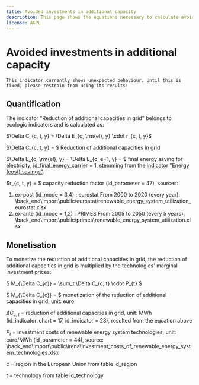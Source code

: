 ```yaml
---
title: Avoided investments in additional capacity
description: This page shows the equations necessary to calculate avoided investments in additional capacity due to energy efficiency.
license: AGPL
---
```


<!--
© 2023 Fraunhofer-Gesellschaft e.V., München

SPDX-License-Identifier: AGPL-3.0-or-later
-->

Avoided investments in additional capacity
=

```{warning}
This indicator currently shows unexpected behaviour. Until this is fixed, please restrain from using its results!
```

Quantification
-

The indicator "Reduction of additional capacities in grid" belongs to ecologic indicators and is calculated as: 

$\Delta C_{c, t, y} = \Delta E_{c, \rm{el}, y} \cdot r_{c, t, y}$

$\Delta C_{c, t, y} = $  Reduction of additional capacities in grid

$\Delta E_{c, \rm{el}, y} = \Delta E_{c, e=1, y} = $  final energy saving for electricity, id_final_energy_carrier = 1, 
stemming from the [indicator "Energy (cost) savings"](../ecologic_indicators/PEC_FEC_savings.md).

$r_{c, t, y} = $  capacity reduction factor (id_parameter = 47), sources: 
1) ex-post (id_mode = 3,4) : eurostat From 2000 to 2020 (every year): \back_end\import\public\eurostat\renewable_energy_system_utilization_eurostat.xlsx
2) ex-ante (id_mode = 1,2) : PRIMES From 2005 to 2050 (every 5 years): \back_end\import\public\primes\renewable_energy_system_utilization.xlsx

Monetisation
-

To monetize the reduction of additional capacities in grid, the reduction of additional capacities in grid is multiplied by the technologies' marginal investment prices:

$ M_{\Delta C_{c}} = \sum_t \Delta C_{c, t} \cdot P_{t} $     

$ M_{\Delta C_{c}} = $ monetization of the reduction of additional capacities in grid, unit: euro

$\Delta C_{c, t}$ = reduction of additional capacities in grid, unit: MWh (id_indicator_chart = 17, id_indicator = 23), resulted from the equation above

$P_{t}$ = investment costs of renewable energy system technologies, unit: euro/MWh (id_parameter = 44), source: \back_end\import\public\irena\investment_costs_of_renewable_energy_system_technologies.xlsx

$c$ = region in the European Union from table id_region

$t$ = technology from table id_technology